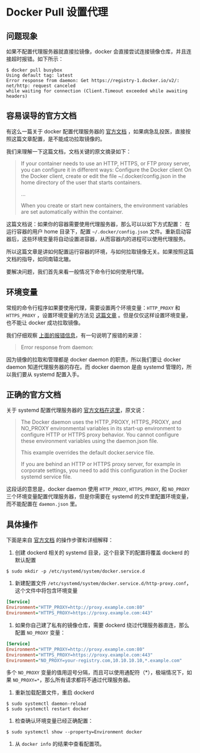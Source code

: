 # Docker Pull 设置代理

## 问题现象

如果不配置代理服务器就直接拉镜像，docker 会直接尝试连接镜像仓库，并且连接超时报错。如下所示：

```shell
$ docker pull busybox
Using default tag: latest
Error response from daemon: Get https://registry-1.docker.io/v2/: net/http: request canceled 
while waiting for connection (Client.Timeout exceeded while awaiting headers)
```

## 容易误导的官方文档

有这么一篇关于 docker 配置代理服务器的 [官方文档](https://docs.docker.com/network/proxy/#configure-the-docker-client) ，如果病急乱投医，直接按照这篇文章配置，是不能成功拉取镜像的。

我们来理解一下这篇文档，文档关键的原文摘录如下：

> If your container needs to use an HTTP, HTTPS, or FTP proxy server, you can configure it in different ways: Configure the Docker client On the Docker client, create or edit the file ~/.docker/config.json in the home directory of the user that starts containers.
>
> …
>
> When you create or start new containers, the environment variables are set automatically within the container.

这篇文档说：如果你的容器需要使用代理服务器，那么可以以如下方式配置： 在运行容器的用户 home 目录下，配置 `~/.docker/config.json` 文件。重新启动容器后，这些环境变量将自动设置进容器，从而容器内的进程可以使用代理服务。

所以这篇文章是讲如何配置运行容器的环境，与如何拉取镜像无关。如果按照这篇文档的指导，如同南辕北辙。

要解决问题，我们首先来看一般情况下命令行如何使用代理。

## 环境变量

常规的命令行程序如果要使用代理，需要设置两个环境变量：`HTTP_PROXY` 和 `HTTPS_PROXY` ，设置环境变量的方法见 [这篇文章](https://www.lfhacks.com/test/cypress-download-failure#env) 。但是仅仅这样设置环境变量，也不能让 docker 成功拉取镜像。

我们仔细观察 [上面的报错信息](https://www.lfhacks.com/tech/pull-docker-images-behind-proxy/#problem)，有一句说明了报错的来源：

> Error response from daemon:

因为镜像的拉取和管理都是 docker daemon 的职责，所以我们要让 docker daemon 知道代理服务器的存在。而 docker daemon 是由 systemd 管理的，所以我们要从 systemd 配置入手。

## 正确的官方文档

关于 systemd 配置代理服务器的 [官方文档在这里](https://docs.docker.com/config/daemon/systemd/#httphttps-proxy)，原文说：

> The Docker daemon uses the HTTP_PROXY, HTTPS_PROXY, and NO_PROXY environmental variables in its start-up environment to configure HTTP or HTTPS proxy behavior. You cannot configure these environment variables using the daemon.json file.
>
> This example overrides the default docker.service file.
>
> If you are behind an HTTP or HTTPS proxy server, for example in corporate settings, you need to add this configuration in the Docker systemd service file.

这段话的意思是，docker daemon 使用 `HTTP_PROXY`, `HTTPS_PROXY`, 和 `NO_PROXY` 三个环境变量配置代理服务器，但是你需要在 systemd 的文件里配置环境变量，而不能配置在 `daemon.json` 里。

## 具体操作

下面是来自 [官方文档](https://www.lfhacks.com/tech/pull-docker-images-behind-proxy/#correct) 的操作步骤和详细解释：

1. 创建 dockerd 相关的 systemd 目录，这个目录下的配置将覆盖 dockerd 的默认配置

```shell
$ sudo mkdir -p /etc/systemd/system/docker.service.d
```

1. 新建配置文件 `/etc/systemd/system/docker.service.d/http-proxy.conf`，这个文件中将包含环境变量

```ini
[Service]
Environment="HTTP_PROXY=http://proxy.example.com:80"
Environment="HTTPS_PROXY=https://proxy.example.com:443"
```

1. 如果你自己建了私有的镜像仓库，需要 dockerd 绕过代理服务器直连，那么配置 `NO_PROXY` 变量：

```ini
[Service]
Environment="HTTP_PROXY=http://proxy.example.com:80"
Environment="HTTPS_PROXY=https://proxy.example.com:443"
Environment="NO_PROXY=your-registry.com,10.10.10.10,*.example.com"
```

多个 `NO_PROXY` 变量的值用逗号分隔，而且可以使用通配符（*），极端情况下，如果 `NO_PROXY=*`，那么所有请求都将不通过代理服务器。

1. 重新加载配置文件，重启 dockerd

```shell
$ sudo systemctl daemon-reload
$ sudo systemctl restart docker
```

1. 检查确认环境变量已经正确配置：

```shell
$ sudo systemctl show --property=Environment docker
```

1. 从 `docker info` 的结果中查看配置项。